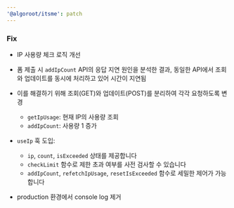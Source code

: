 ```yaml
---
'@algoroot/itsme': patch
---
```


### Fix

- IP 사용량 체크 로직 개선
- 폼 제출 시 `addIpCount` API의 응답 지연 원인을 분석한 결과, 동일한 API에서 조회와 업데이트를 동시에 처리하고 있어 시간이 지연됨
- 이를 해결하기 위해 조회(GET)와 업데이트(POST)를 분리하여 각각 요청하도록 변경

  - `getIpUsage`: 현재 IP의 사용량 조회
  - `addIpCount`: 사용량 1 증가

- `useIp` 훅 도입:

  - `ip`, `count`, `isExceeded` 상태를 제공합니다
  - `checkLimit` 함수로 제한 초과 여부를 사전 검사할 수 있습니다
  - `addIpCount`, `refetchIpUsage`, `resetIsExceeded` 함수로 세밀한 제어가 가능합니다

- production 환경에서 console log 제거
